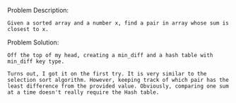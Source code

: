 Problem Description:

	Given a sorted array and a number x, find a pair in array whose sum is closest to x.

Problem Solution:

	Off the top of my head, creating a min_diff and a hash table with min_diff key type.

	Turns out, I got it on the first try. It is very similar to the selection sort algorithm. However, keeping track of which pair has the least difference from the provided value. Obviously, comparing one sum at a time doesn't really require the Hash table.
	